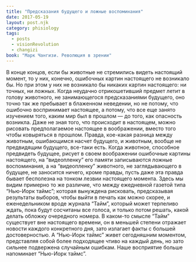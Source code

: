 ```yaml
---
title: "Предсказания будущего и ложные воспоминания"
date: 2017-05-19
layout: post.njk
category: phisiology
tags:
  - posts
  - visionRevolution
  - changizi
book: "Марк Чангизи. Революция в зрении"
---
```


В конце концов, если бы животные не стремились видеть настоящий момент, то у них, конечно, ошибочных картин настоящего не возникало бы. Но при этом у них не возникало бы никаких картин настоящего: ни точных, ни ложных. Когда неудачно отрикошетивший предмет летит в голову животного, не занимающегося предсказаниями будущего, оно точно так же пребывает в блаженном неведении, но не потому, что ошибочно воспринимает настоящее, а потому, что все еще занято изучением того, каким мир был в прошлом — до того, как опасность возникла. Даже не зная того, что происходит в настоящем, можно рисовать предполагаемое настоящее в воображении, вместо того чтобы ковыряться в прошлом. Правда, кое-какая разница между животным, ошибающимся насчет будущего, и животным, вообще не предвидящим будущего, все-таки есть. Когда животное, способное предвидеть будущее, рисует в своем воображении ошибочные картины настоящего, на “видеопленку” его памяти записываются ложные воспоминания, а на “видеопленку” животного, не заглядывающего в будущее, не заносится ничего, кроме правды, пусть даже эта правда бывает бесполезна на тонком лезвии настоящего момента. Здесь мы видим примерно то же различие, что между ежедневной газетой типа “Нью-Иорк таймс”; которая вынуждена рисковать, предсказывая результаты выборов, чтобы выйти в печать как можно скорее, и еженедельником вроде журнала “Тайм”, который может терпеливо ждать, пока будут сосчитаны все голоса, и только потом решать, какой делать обложку очередного номера. В каком-то смысле “Тайм” существует вне настоящего времени, он в меньшей степени отражает новости каждого конкретного дня, зато излагает факты с большей достоверностью. А “Нью-Иорк таймс” живет сегодняшним моментом, представляя собой более подходящее чтиво на каждый день, но зато сильнее подвержена случайным ошибкам. Наше восприятие больше напоминает “Нью-Иорк таймс”.
